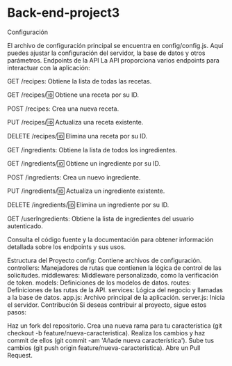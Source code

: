 # Back-end-project3

Configuración

El archivo de configuración principal se encuentra en config/config.js. Aquí puedes ajustar la configuración del servidor, la base de datos y otros parámetros.
Endpoints de la API
La API proporciona varios endpoints para interactuar con la aplicación:

GET /recipes: Obtiene la lista de todas las recetas.

GET /recipes/:id: Obtiene una receta por su ID.

POST /recipes: Crea una nueva receta.

PUT /recipes/:id: Actualiza una receta existente.

DELETE /recipes/:id: Elimina una receta por su ID.

GET /ingredients: Obtiene la lista de todos los ingredientes.

GET /ingredients/:id: Obtiene un ingrediente por su ID.

POST /ingredients: Crea un nuevo ingrediente.

PUT /ingredients/:id: Actualiza un ingrediente existente.

DELETE /ingredients/:id: Elimina un ingrediente por su ID.

GET /userIngredients: Obtiene la lista de ingredientes del usuario autenticado.

Consulta el código fuente y la documentación para obtener información detallada sobre los endpoints y sus usos.

Estructura del Proyecto
config: Contiene archivos de configuración.
controllers: Manejadores de rutas que contienen la lógica de control de las solicitudes.
middlewares: Middleware personalizado, como la verificación de token.
models: Definiciones de los modelos de datos.
routes: Definiciones de las rutas de la API.
services: Lógica del negocio y llamadas a la base de datos.
app.js: Archivo principal de la aplicación.
server.js: Inicia el servidor.
Contribución
Si deseas contribuir al proyecto, sigue estos pasos:

Haz un fork del repositorio.
Crea una nueva rama para tu característica (git checkout -b feature/nueva-caracteristica).
Realiza los cambios y haz commit de ellos (git commit -am 'Añade nueva característica').
Sube tus cambios (git push origin feature/nueva-caracteristica).
Abre un Pull Request.
